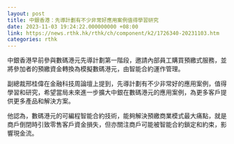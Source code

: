 ```yaml
---
layout: post
title: 中銀香港：先導計劃有不少非常好應用案例值得學習研究
date: 2023-11-03 19:24:22.000000000 +08:00
link: https://news.rthk.hk/rthk/ch/component/k2/1726340-20231103.htm
categories: rthk
---
```


中銀香港早前參與數碼港元先導計劃第一階段，邀請內部員工購買預繳式服務，並將參加者的預繳資金轉換為模擬數碼港元，由智能合約運作管理。

副總裁邢桂偉在金融科技周論壇上提到，先導計劃有不少非常好的應用案例，值得學習和研究，希望當局未來進一步擴大中銀在數碼港元的應用案例，為更多客戶提供更多產品和解決方案。

他認為，數碼港元的可編程智能合約技術，能夠解決預繳商業模式最大痛點，就是商戶倒閉時引致零售客戶資金損失，但亦關注商戶可能被智能合約鎖定和約束，影響現金流。
